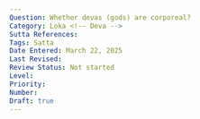```yaml
---
Question: Whether devas (gods) are corporeal?
Category: Loka <!-- Deva -->
Sutta References:
Tags: Satta
Date Entered: March 22, 2025
Last Revised:
Review Status: Not started
Level: 
Priority: 
Number: 
Draft: true
---
```

